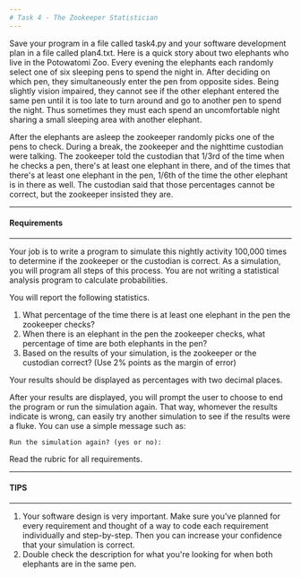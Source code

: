 ```yaml
---
# Task 4 - The Zookeeper Statistician
---
```

Save your program in a file called task4.py and your software development plan in a file called plan4.txt. Here is a quick story about two elephants who live in the Potowatomi Zoo. Every evening the elephants each randomly select one of six sleeping pens to spend the night in. After deciding on which pen, they simultaneously enter the pen from opposite sides. Being slightly vision impaired, they cannot see if the other elephant entered the same pen until it is too late to turn around and go to another pen to spend the night. Thus sometimes they must each spend an uncomfortable night sharing a small sleeping area with another elephant.


After the elephants are asleep the zookeeper randomly picks one of the pens to check. During a break, the zookeeper and the nighttime custodian were talking. The zookeeper told the custodian that 1/3rd of the time when he checks a pen, there's at least one elephant in there, and of the times that there's at least one elephant in the pen, 1/6th of the time the other elephant is in there as well. The custodian said that those percentages cannot be correct, but the zookeeper insisted they are.

---
#### Requirements
---
Your job is to write a program to simulate this nightly activity 100,000 times to determine if the zookeeper or the custodian is correct. As a simulation, you will program all steps of this process. You are not writing a statistical analysis program to calculate probabilities.

You will report the following statistics.

1. What percentage of the time there is at least one elephant in the pen the zookeeper checks?
1. When there is an elephant in the pen the zookeeper checks, what percentage of time are both elephants in the pen?
1. Based on the results of your simulation, is the zookeeper or the custodian correct? (Use 2% points as the margin of error)

Your results should be displayed as percentages with two decimal places.

After your results are displayed, you will prompt the user to choose to end the program or run the simulation again. That way, whomever the results indicate is wrong, can easily try another simulation to see if the results were a fluke. You can use a simple message such as:

    Run the simulation again? (yes or no): 

Read the rubric for all requirements.

---
#### TIPS
---
1. Your software design is very important. Make sure you've planned for every requirement and thought of a way to code each requirement individually and step-by-step. Then you can increase your confidence that your simulation is correct.
1. Double check the description for what you're looking for when both elephants are in the same pen.
